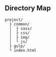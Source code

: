 ## Directory Map

```
project/
  ├ common/
  │  ├ sass/
  │  ├ css/
  │  ├ img/
  │  └ js/
  ├ gulp/
  └ index.html
```

